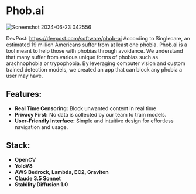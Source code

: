 # Phob.ai

![Screenshot 2024-06-23 042556](https://github.com/ManuThakur10/PhobAI/assets/125108237/838760ca-a56a-4aba-b33b-2ab890047d61)

DevPost: https://devpost.com/software/phob-ai
According to Singlecare, an estimated 19 million Americans suffer from at least one phobia. Phob.ai is a tool meant to help those with phobias through avoidance. We understand that many suffer from various unique forms of phobias such as arachnophobia or trypophobia. By leveraging computer vision and custom trained detection models, we created an app that can block any phobia a user may have.

## Features:
- **Real Time Censoring:** Block unwanted content in real time
- **Privacy First:** No data is collected by our team to train models.
- **User-Friendly Interface:** Simple and intuitive design for effortless navigation and usage.

## Stack:
- **OpenCV**
- **YoloV8**
- **AWS Bedrock, Lambda, EC2, Graviton**
- **Claude 3.5 Sonnet**
- **Stability Diffusion 1.0**
